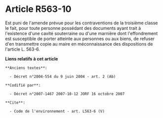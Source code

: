 # Article R563-10

Est puni de l'amende prévue pour les contraventions de la troisième classe le fait, pour toute personne possédant des
documents ayant trait à l'existence d'une cavité souterraine ou d'une marnière dont l'effondrement est susceptible de porter
atteinte aux personnes ou aux biens, de refuser d'en transmettre copie au maire en méconnaissance des dispositions de
l'article L. 563-6.

**Liens relatifs à cet article**

	**Anciens textes**:

	  - Décret n°2004-554 du 9 juin 2004 - art. 2 (Ab)

	**Codifié par**:

	  - Décret n°2007-1467 2007-10-12 JORF 16 octobre 2007

	**Cite**:

	  - Code de l'environnement - art. L563-6 (V)
